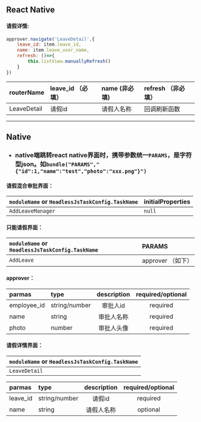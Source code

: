 ## React Native

#### 请假详情:

```jsx
approver.navigate('LeaveDetail',{
    leave_id: item.leave_id,
    name: item.leave_user_name,
    refresh: ()=>{
        this.listView.manuallyRefresh()
    }
})
```

| routerName | leave\_id （必填） | name \(非必填\) | refresh （非必填） |
| :--- | :--- | :--- | :--- |
| LeaveDetail | 请假id | 请假人名称 | 回调刷新函数 |

---

## Native

* ### native端跳转react native界面时，携带参数统一`PARAMS`，是字符型json。如`bundle("PARAMS","{"id":1,"name":"test","photo":"xxx.png"}")`

#### 请假混合审批界面：

| `moduleName` or `HeadlessJsTaskConfig.TaskName` | initialProperties |
| :--- | :--- |
| `AddLeaveManager` | `null` |

#### 只能请假界面：

| `moduleName` or `HeadlessJsTaskConfig.TaskName` | PARAMS |
| :--- | :--- |
| `AddLeave` | approver （如下） |

#### approver：

| parmas | type | description | required/optional |
| :--- | :--- | :---: | :---: |
| employee\_id | string/number | 审批人id | required |
| name | string | 审批人名称 | required |
| photo | number | 审批人头像 | required |

#### 请假详情界面：

| `moduleName` or `HeadlessJsTaskConfig.TaskName` |
| :--- |
| `LeaveDetail` |

| parmas | type | description | required/optional |
| :--- | :--- | :---: | :---: |
| leave\_id | string/number | 请假id | required |
| name | string | 请假人名称 | optional |



